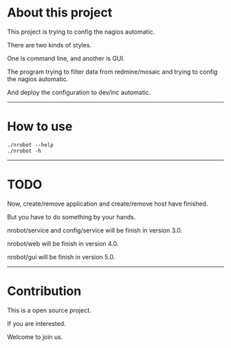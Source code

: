 # About this project

This project is trying to config the nagios automatic.

There are two kinds of styles.

One is command line, and another is GUI.

The program trying to filter data from redmine/mosaic and trying to config the nagios automatic.

And deploy the configuration to dev/inc automatic.

***

# How to use

    ./nrobot --help
    ./nrobot -h

***

# TODO

Now, create/remove application and create/remove host have finished.

But you have to do something by your hands.

nrobot/service and config/service will be finish in version 3.0.

nrobot/web will be finish in version 4.0.

nrobot/gui will be finish in version 5.0.

***

# Contribution

This is a open source project.

If you are interested.

Welcome to join us.

